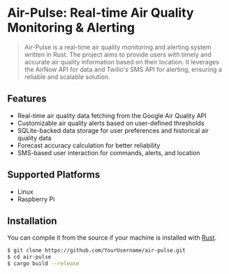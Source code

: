 # Air-Pulse: Real-time Air Quality Monitoring & Alerting

> Air-Pulse is a real-time air quality monitoring and alerting system written in Rust. The project aims to provide users with timely and accurate air quality information based on their location. It leverages the AirNow API for data and Twilio's SMS API for alerting, ensuring a reliable and scalable solution.


## Features

- Real-time air quality data fetching from the Google Air Quality API
- Customizable air quality alerts based on user-defined thresholds
- SQLite-backed data storage for user preferences and historical air quality data
- Forecast accuracy calculation for better reliability
- SMS-based user interaction for commands, alerts, and location 

## Supported Platforms

- Linux
- Raspberry Pi

## Installation

You can compile it from the source if your machine is installed with [Rust](https://www.rust-lang.org/en-US/install.html).

```bash
$ git clone https://github.com/YourUsername/air-pulse.git
$ cd air-pulse
$ cargo build --release
